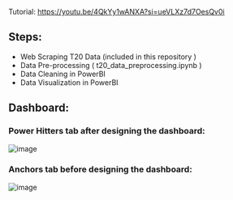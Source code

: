 Tutorial: https://youtu.be/4QkYy1wANXA?si=ueVLXz7d7OesQv0i

## Steps:
- Web Scraping T20 Data (included in this repository )
- Data Pre-processing ( t20_data_preprocessing.ipynb )
- Data Cleaning in PowerBI
- Data Visualization in PowerBI

## Dashboard:
### Power Hitters tab after designing the dashboard:
![image](https://github.com/ShaddAhmed14/T20_Data_Analysis/assets/77004048/0e12786c-382f-4deb-b693-02e1af7e3b92)

### Anchors tab before designing the dashboard:
![image](https://github.com/ShaddAhmed14/T20_Data_Analysis/assets/77004048/338ebbfb-03c0-4330-aa35-92659f91057e)
